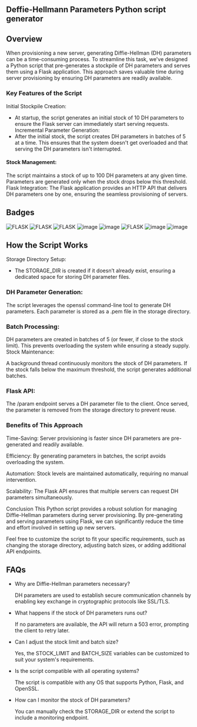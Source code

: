 ## Deffie-Hellmann Parameters Python script generator

## Overview
When provisioning a new server, generating Diffie-Hellman (DH) parameters can be a time-consuming process. To streamline this task, we've designed a Python script that pre-generates a stockpile of DH parameters and serves them using a Flask application. This approach saves valuable time during server provisioning by ensuring DH parameters are readily available.

### Key Features of the Script
Initial Stockpile Creation:
 - At startup, the script generates an initial stock of 10 DH parameters to ensure the Flask server can immediately start serving requests.
Incremental Parameter Generation:
 - After the initial stock, the script creates DH parameters in batches of 5 at a time. This ensures that the system doesn't get overloaded and that serving the DH parameters isn't interrupted.
#### Stock Management:
The script maintains a stock of up to 100 DH parameters at any given time. Parameters are generated only when the stock drops below this threshold.
Flask Integration:
The Flask application provides an HTTP API that delivers DH parameters one by one, ensuring the seamless provisioning of servers.


## Badges
![FLASK](https://img.shields.io/badge/Python-FFD43B?style=for-the-badge&logo=python&logoColor=blue)
![FLASK](https://img.shields.io/badge/VSCode-0078D4?style=for-the-badge&logo=visual%20studio%20code&logoColor=white)
![FLASK](https://img.shields.io/badge/Flask-000000?style=for-the-badge&logo=flask&logoColor=white)
![image](https://img.shields.io/badge/Debian-A81D33?style=for-the-badge&logo=debian&logoColor=white)
![image](https://img.shields.io/badge/Linux-FCC624?style=for-the-badge&logo=linux&logoColor=black)
![FLASK](https://img.shields.io/badge/Nginx-009639?style=for-the-badge&logo=nginx&logoColor=white)
![image](https://img.shields.io/badge/Ansible-000000?style=for-the-badge&logo=ansible&logoColor=white)
![image](https://img.shields.io/badge/GIT-E44C30?style=for-the-badge&logo=git&logoColor=white)

## How the Script Works
Storage Directory Setup:

 - The STORAGE_DIR is created if it doesn’t already exist, ensuring a dedicated space for storing DH parameter files.  

### DH Parameter Generation:

The script leverages the openssl command-line tool to generate DH parameters. Each parameter is stored as a .pem file in the storage directory.

### Batch Processing:

DH parameters are created in batches of 5 (or fewer, if close to the stock limit). This prevents overloading the system while ensuring a steady supply.
Stock Maintenance:

A background thread continuously monitors the stock of DH parameters. If the stock falls below the maximum threshold, the script generates additional batches.


### Flask API:

The /param endpoint serves a DH parameter file to the client. Once served, the parameter is removed from the storage directory to prevent reuse.

### Benefits of This Approach

Time-Saving: Server provisioning is faster since DH parameters are pre-generated and readily available.

Efficiency: By generating parameters in batches, the script avoids overloading the system.

Automation: Stock levels are maintained automatically, requiring no manual intervention.

Scalability: The Flask API ensures that multiple servers can request DH parameters simultaneously.

Conclusion
This Python script provides a robust solution for managing Diffie-Hellman parameters during server provisioning. By pre-generating and serving parameters using Flask, we can significantly reduce the time and effort involved in setting up new servers.

Feel free to customize the script to fit your specific requirements, such as changing the storage directory, adjusting batch sizes, or adding additional API endpoints.

## FAQs

- Why are Diffie-Hellman parameters necessary?

  DH parameters are used to establish secure communication channels by enabling key exchange in cryptographic protocols like SSL/TLS.

- What happens if the stock of DH parameters runs out?

  If no parameters are available, the API will return a 503 error, prompting the client to retry later.

- Can I adjust the stock limit and batch size?

  Yes, the STOCK_LIMIT and BATCH_SIZE variables can be customized to suit your system's requirements.

- Is the script compatible with all operating systems?

  The script is compatible with any OS that supports Python, Flask, and OpenSSL.

- How can I monitor the stock of DH parameters?

  You can manually check the STORAGE_DIR or extend the script to include a monitoring endpoint.
